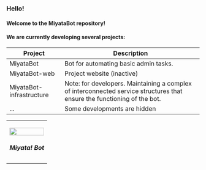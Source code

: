 ### Hello! 
#### Welcome to the MiyataBot repository!  
#### We are currently developing several projects:
|          Project          |              Description               |    
|---------------------------|----------------------------------------|
| MiyataBot                 | Bot for automating basic admin tasks.  |
| MiyataBot-web             | Project website (inactive)             | 
| MiyataBot-infrastructure  | Note: for developers. Maintaining a complex of interconnected service structures that ensure the functioning of the bot.  |
| ...                       | Some developments are hidden  |

<p align="center">
<table align="center">
     <tr>
      <td>
         <p align="center">    
         <img align="center" src="https://i.ibb.co/NmwJVns/logo.png" width="100%"/></a><br/>
         <h5 align="center">Miyata! Bot</h5>
   </tr>
 </table>
</p>

